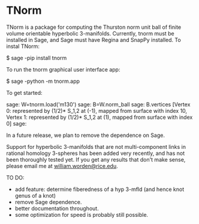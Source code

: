 # TNorm

TNorm is a package for computing the Thurston norm unit ball of finite volume orientable hyperbolic 3-manifolds. Currently, tnorm must be installed in Sage, and Sage must have Regina and SnapPy installed. To instal TNorm:

$ sage -pip install tnorm

To run the tnorm graphical user interface app:

$ sage -python -m tnorm.app

To get started:

sage: W=tnorm.load('m130')
sage: B=W.norm_ball
sage: B.vertices
[Vertex 0: represented by (1/2)* S_1,2 at (-1), mapped from surface with index 10,
Vertex 1: represented by (1/2)* S_1,2 at (1), mapped from surface with index 0]
sage: 

In a future release, we plan to remove the dependence on Sage.

Support for hyperbolic 3-manifolds that are not multi-component links in rational homology 3-spheres has been added very recently, and has not been thoroughly tested yet. If you get any results that don't make sense, please email me at william.worden@rice.edu.

TO DO:

* add feature: determine fiberedness of a hyp 3-mfld (and hence knot genus of a knot)
* remove Sage dependence.
* better documentation throughout.
* some optimization for speed is probably still possible.
